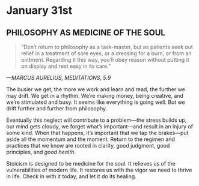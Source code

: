 # January 31st
## PHILOSOPHY AS MEDICINE OF THE SOUL

> “Don’t return to philosophy as a task-master, but as patients seek out relief in a treatment of sore eyes, or a dressing for a burn, or from an ointment. Regarding it this way, you’ll obey reason without putting it on display and rest easy in its care.”

*—MARCUS AURELIUS, MEDITATIONS, 5.9*

The busier we get, the more we work and learn and read, the further we may drift. We get in a rhythm. We’re making money, being creative, and we’re stimulated and busy. It seems like everything is going well. But we drift further and further from philosophy.

Eventually this neglect will contribute to a problem—the stress builds up, our mind gets cloudy, we forget what’s important—and result in an injury of some kind. When that happens, it’s important that we tap the brakes—put aside all the momentum and the moment. Return to the regimen and practices that we know are rooted in clarity, good judgment, good principles, and *good health*.

Stoicism is designed to be medicine for the soul. It relieves us of the vulnerabilities of modern life. It restores us with the vigor we need to thrive in life. Check in with it today, and let it do its healing.


